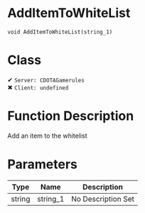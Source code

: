 # AddItemToWhiteList
```
void AddItemToWhiteList(string_1)
```
# Class
✔ `Server: CDOTAGamerules`  
✖ `Client: undefined`  

# Function Description
Add an item to the whitelist
# Parameters
Type|Name|Description
--|--|--
string|string_1|No Description Set
